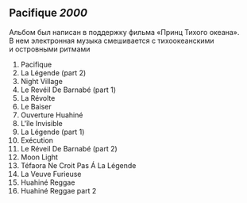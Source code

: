 ## Pacifique *2000*

Альбом был написан в поддержку фильма «Принц Тихого океана». В нем электронная музыка смешивается с тихоокеанскими и островными ритмами

1. Pacifique
2. La Légende (part 2)
3. Night Village
4. Le Revéil De Barnabé (part 1)
5. La Révolte
6. Le Baiser
7. Ouverture Huahiné
8. L'île Invisible
9. La Légende (part 1)
10. Exécution
11. Le Réveil De Barnabé (part 2)
12. Moon Light
13. Téfaora Ne Croit Pas Á La Légende
14. La Veuve Furieuse
15. Huahiné Reggae
16. Huahiné Reggae part 2

